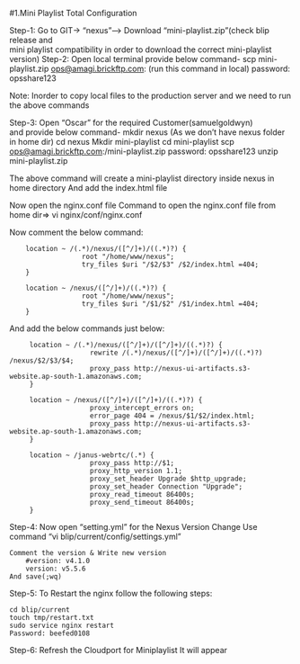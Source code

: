 #1.Mini Playlist Total Configuration

Step-1: Go to GIT→ “nexus”--> Download “mini-playlist.zip”(check blip release and       
             mini playlist compatibility in order to download the correct mini-playlist 
             version)
Step-2: Open local terminal provide below command-
	  scp mini-playlist.zip ops@amagi.brickftp.com: (run this command in local)
  password: opsshare123
  
  Note: Inorder to copy local files to the production server and we need to run the 
  above commands


Step-3: Open “Oscar” for the required Customer(samuelgoldwyn) \
  and provide below command-
	  mkdir nexus (As we don’t have nexus folder in home dir)
	  cd nexus
  Mkdir mini-playlist
	  cd mini-playlist
	  scp ops@amagi.brickftp.com:/mini-playlist.zip
	  password: opsshare123
	  unzip mini-playlist.zip
	 
The above command will create a mini-playlist directory inside nexus in home directory
And add the index.html file
	
Now open the nginx.conf file 
Command to open the nginx.conf file from home dir=> vi nginx/conf/nginx.conf

Now comment the below command:

        location ~ /(.*)/nexus/([^/]+)/((.*)?) {
                      root "/home/www/nexus";
                      try_files $uri "/$2/$3" /$2/index.html =404;
        }
  
        location ~ /nexus/([^/]+)/((.*)?) {
                      root "/home/www/nexus";
                      try_files $uri "/$1/$2" /$1/index.html =404;
        }






And add the below commands just below:


         location ~ /(.*)/nexus/([^/]+)/([^/]+)/((.*)?) {
                        rewrite /(.*)/nexus/([^/]+)/([^/]+)/((.*)?) /nexus/$2/$3/$4;
                        proxy_pass http://nexus-ui-artifacts.s3-website.ap-south-1.amazonaws.com;
         }
  
         location ~ /nexus/([^/]+)/([^/]+)/((.*)?) {
                        proxy_intercept_errors on;
                        error_page 404 = /nexus/$1/$2/index.html;
                        proxy_pass http://nexus-ui-artifacts.s3-website.ap-south-1.amazonaws.com;
         }
  
         location ~ /janus-webrtc/(.*) {
                        proxy_pass http://$1;
                        proxy_http_version 1.1;
                        proxy_set_header Upgrade $http_upgrade;
                        proxy_set_header Connection "Upgrade";
                        proxy_read_timeout 86400s;
                        proxy_send_timeout 86400s;
         }


	
Step-4: Now open “setting.yml” for the Nexus Version Change
	Use command “vi blip/current/config/settings.yml”
	
	Comment the version & Write new version
		#version: v4.1.0
		version: v5.5.6
	And save(;wq)

Step-5: To Restart the nginx follow the following steps:

	cd blip/current
	touch tmp/restart.txt
	sudo service nginx restart
	Password: beefed0108

Step-6: Refresh the Cloudport for Miniplaylist
	  It will appear




